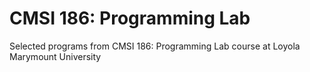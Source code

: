 # CMSI 186: Programming Lab
Selected programs from CMSI 186: Programming Lab course at Loyola Marymount University

